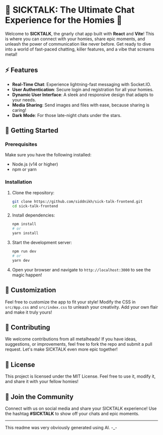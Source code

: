 # 🤘 SICKTALK: The Ultimate Chat Experience for the Homies 🤘

Welcome to **SICKTALK**, the gnarly chat app built with **React** and **Vite**! This is where you can connect with your homies, share epic moments, and unleash the power of communication like never before. Get ready to dive into a world of fast-paced chatting, killer features, and a vibe that screams metal!

## ⚡ Features

- **Real-Time Chat**: Experience lightning-fast messaging with Socket.IO.
- **User Authentication**: Secure login and registration for all your homies.
- **Dynamic User Interface**: A sleek and responsive design that adapts to your needs.
- **Media Sharing**: Send images and files with ease, because sharing is caring!
- **Dark Mode**: For those late-night chats under the stars.

## 🚀 Getting Started

### Prerequisites

Make sure you have the following installed:

- Node.js (v14 or higher)
- npm or yarn

### Installation

1. Clone the repository:
   ```bash
   git clone https://github.com/siddnikh/sick-talk-frontend.git
   cd sick-talk-frontend
   ```

2. Install dependencies:
   ```bash
   npm install
   # or
   yarn install
   ```

3. Start the development server:
   ```bash
   npm run dev
   # or
   yarn dev
   ```

4. Open your browser and navigate to `http://localhost:3000` to see the magic happen!

## 🎨 Customization

Feel free to customize the app to fit your style! Modify the CSS in `src/App.css` and `src/index.css` to unleash your creativity. Add your own flair and make it truly yours!

## 🤘 Contributing

We welcome contributions from all metalheads! If you have ideas, suggestions, or improvements, feel free to fork the repo and submit a pull request. Let's make SICKTALK even more epic together!

## 📜 License

This project is licensed under the MIT License. Feel free to use it, modify it, and share it with your fellow homies!

## 🤘 Join the Community

Connect with us on social media and share your SICKTALK experience! Use the hashtag **#SICKTALK** to show off your chats and epic moments.

---

This readme was very obviously generated using AI. -_-
